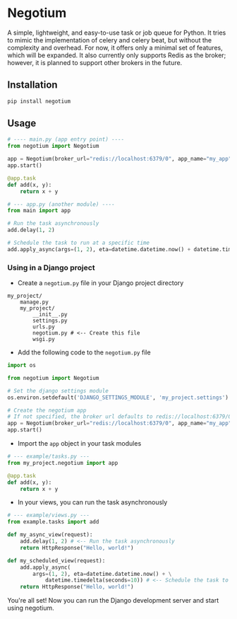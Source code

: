 # Negotium

A simple, lightweight, and easy-to-use task or job queue for Python. It tries to mimic the implementation of celery and celery beat, but without the complexity and overhead. For now, it offers only a minimal set of features, which will be expanded. It also currently only supports Redis as the broker; however, it is planned to support other brokers in the future.

## Installation

```bash
pip install negotium
```

## Usage

```python
# ---- main.py (app entry point) ----
from negotium import Negotium

app = Negotium(broker_url="redis://localhost:6379/0", app_name="my_app")
app.start()

@app.task
def add(x, y):
    return x + y

# --- app.py (another module) ----
from main import app

# Run the task asynchronously
add.delay(1, 2)

# Schedule the task to run at a specific time
add.apply_async(args=(1, 2), eta=datetime.datetime.now() + datetime.timedelta(seconds=10))
```

### Using in a Django project

- Create a `negotium.py` file in your Django project directory
```
my_project/
    manage.py
    my_project/
        __init__.py
        settings.py
        urls.py
        negotium.py # <-- Create this file
        wsgi.py
```

- Add the following code to the `negotium.py` file
```python
import os

from negotium import Negotium

# Set the django settings module
os.environ.setdefault('DJANGO_SETTINGS_MODULE', 'my_project.settings')

# Create the negotium app
# If not specified, the broker url defaults to redis://localhost:6379/0
app = Negotium(broker_url="redis://localhost:6379/0", app_name="my_app")
app.start()
```

- Import the `app` object in your task modules
```python
# --- example/tasks.py ---
from my_project.negotium import app

@app.task
def add(x, y):
    return x + y
```

- In your views, you can run the task asynchronously
```python
# --- example/views.py ---
from example.tasks import add

def my_async_view(request):
    add.delay(1, 2) # <-- Run the task asynchronously
    return HttpResponse("Hello, world!")

def my_scheduled_view(request):
    add.apply_async(
        args=(1, 2), eta=datetime.datetime.now() + \
            datetime.timedelta(seconds=10)) # <-- Schedule the task to run at a specific time
    return HttpResponse("Hello, world!")
```

You're all set! Now you can run the Django development server and start using negotium.
